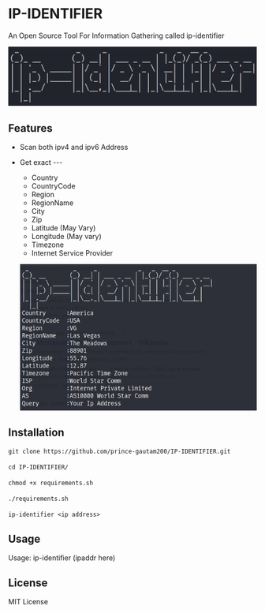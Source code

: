 
# IP-IDENTIFIER

An Open Source Tool For Information Gathering called ip-identifier

![](images/ip-identifier.png)

## Features

- Scan both ipv4 and ipv6 Address

- Get exact ---
  + Country
  + CountryCode
  + Region
  + RegionName
  + City 
  + Zip
  + Latitude (May Vary)
  + Longitude (May vary)
  + Timezone 
  + Internet Service Provider

  ![](images/ipimage.png)
  

## Installation

```
git clone https://github.com/prince-gautam200/IP-IDENTIFIER.git

cd IP-IDENTIFIER/

chmod +x requirements.sh

./requirements.sh

ip-identifier <ip address>
```

## Usage

Usage: ip-identifier (ipaddr here)

## License

MIT License
